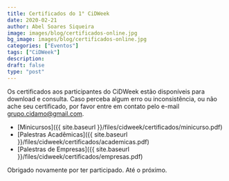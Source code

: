 ```yaml
---
title: Certificados do 1° CiDWeek
date: 2020-02-21
author: Abel Soares Siqueira
image: images/blog/certificados-online.jpg
bg_image: images/blog/certificados-online.jpg
categories: ["Eventos"]
tags: ["CiDWeek"]
description:
draft: false
type: "post"
---
```


Os certificados aos participantes do CiDWeek estão disponíveis para download e consulta.
Caso perceba algum erro ou inconsistência, ou não ache seu certificado, por favor entre em contato pelo e-mail grupo.cidamo@gmail.com.

- [Minicursos]({{ site.baseurl }}/files/cidweek/certificados/minicurso.pdf)
- [Palestras Acadêmicas]({{ site.baseurl }}/files/cidweek/certificados/academicas.pdf)
- [Palestras de Empresas]({{ site.baseurl }}/files/cidweek/certificados/empresas.pdf)

Obrigado novamente por ter participado. Até o próximo.
